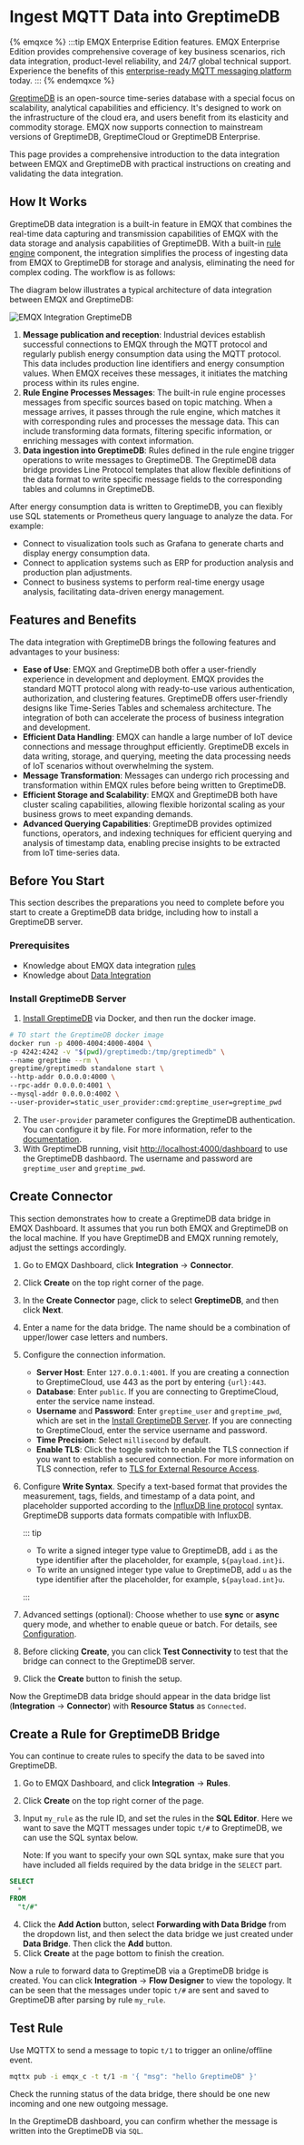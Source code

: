 # Ingest MQTT Data into GreptimeDB

{% emqxce %}
:::tip
EMQX Enterprise Edition features. EMQX Enterprise Edition provides comprehensive coverage of key business scenarios, rich data integration, product-level reliability, and 24/7 global technical support. Experience the benefits of this [enterprise-ready MQTT messaging platform](https://www.emqx.com/en/try?product=enterprise) today.
:::
{% endemqxce %}

[GreptimeDB](https://github.com/GreptimeTeam/greptimedb) is an open-source time-series database with a special focus on scalability, analytical capabilities and efficiency. It's designed to work on the infrastructure of the cloud era, and users benefit from its elasticity and commodity storage. EMQX now supports connection to mainstream versions of GreptimeDB, GreptimeCloud or GreptimeDB Enterprise.

This page provides a comprehensive introduction to the data integration between EMQX and GreptimeDB with practical instructions on creating and validating the data integration.

## How It Works

GreptimeDB data integration is a built-in feature in EMQX that combines the real-time data capturing and transmission capabilities of EMQX with the data storage and analysis capabilities of GreptimeDB. With a built-in [rule engine](./rules.md) component, the integration simplifies the process of ingesting data from EMQX to GreptimeDB for storage and analysis, eliminating the need for complex coding. The workflow is as follows:

The diagram below illustrates a typical architecture of data integration between EMQX and GreptimeDB:

![EMQX Integration GreptimeDB](./assets/emqx-integration-greptimedb.png)

1. **Message publication and reception**: Industrial devices establish successful connections to EMQX through the MQTT protocol and regularly publish energy consumption data using the MQTT protocol. This data includes production line identifiers and energy consumption values. When EMQX receives these messages, it initiates the matching process within its rules engine.  
2. **Rule Engine Processes Messages**: The built-in rule engine processes messages from specific sources based on topic matching. When a message arrives, it passes through the rule engine, which matches it with corresponding rules and processes the message data. This can include transforming data formats, filtering specific information, or enriching messages with context information.
3. **Data ingestion into GreptimeDB**: Rules defined in the rule engine trigger operations to write messages to GreptimeDB. The GreptimeDB data bridge provides Line Protocol templates that allow flexible definitions of the data format to write specific message fields to the corresponding tables and columns in GreptimeDB.

After energy consumption data is written to GreptimeDB, you can flexibly use SQL statements or Prometheus query language to analyze the data. For example:

- Connect to visualization tools such as Grafana to generate charts and display energy consumption data.
- Connect to application systems such as ERP for production analysis and production plan adjustments.
- Connect to business systems to perform real-time energy usage analysis, facilitating data-driven energy management.

## Features and Benefits

The data integration with GreptimeDB brings the following features and advantages to your business:

- **Ease of Use**: EMQX and GreptimeDB both offer a user-friendly experience in development and deployment. EMQX provides the standard MQTT protocol along with ready-to-use various authentication, authorization, and clustering features. GreptimeDB offers user-friendly designs like Time-Series Tables and schemaless architecture. The integration of both can accelerate the process of business integration and development.
- **Efficient Data Handling**: EMQX can handle a large number of IoT device connections and message throughput efficiently. GreptimeDB excels in data writing, storage, and querying, meeting the data processing needs of IoT scenarios without overwhelming the system.
- **Message Transformation**: Messages can undergo rich processing and transformation within EMQX rules before being written to GreptimeDB.
- **Efficient Storage and Scalability**: EMQX and GreptimeDB both have cluster scaling capabilities, allowing flexible horizontal scaling as your business grows to meet expanding demands.
- **Advanced Querying Capabilities**: GreptimeDB provides optimized functions, operators, and indexing techniques for efficient querying and analysis of timestamp data, enabling precise insights to be extracted from IoT time-series data.

## Before You Start

This section describes the preparations you need to complete before you start to create a GreptimeDB data bridge, including how to install a GreptimeDB server.

### Prerequisites

- Knowledge about EMQX data integration [rules](./rules.md)
- Knowledge about [Data Integration](./data-bridges.md)

### Install GreptimeDB Server

1. [Install GreptimeDB](https://greptime.com/download) via Docker, and then run the docker image.

```bash
# TO start the GreptimeDB docker image
docker run -p 4000-4004:4000-4004 \
-p 4242:4242 -v "$(pwd)/greptimedb:/tmp/greptimedb" \
--name greptime --rm \
greptime/greptimedb standalone start \
--http-addr 0.0.0.0:4000 \
--rpc-addr 0.0.0.0:4001 \
--mysql-addr 0.0.0.0:4002 \
--user-provider=static_user_provider:cmd:greptime_user=greptime_pwd

```

2. The `user-provider` parameter configures the GreptimeDB authentication. You can configure it by file. For more information, refer to the [documentation](https://docs.greptime.com/user-guide/clients/authentication#authentication).
3. With GreptimeDB running, visit [http://localhost:4000/dashboard](http://localhost:4000/dashboard) to use the GreptimeDB dashbaord. The username and password are `greptime_user` and `greptime_pwd`.

## Create Connector

This section demonstrates how to create a GreptimeDB data bridge in EMQX Dashboard. It assumes that you run both EMQX and GreptimeDB on the local machine. If you have GreptimeDB and EMQX running remotely, adjust the settings accordingly.

1. Go to EMQX Dashboard, click **Integration** -> **Connector**.

2. Click **Create** on the top right corner of the page.

3. In the **Create Connector** page, click to select **GreptimeDB**, and then click **Next**.

4. Enter a name for the data bridge. The name should be a combination of upper/lower case letters and numbers. 

5. Configure the connection information.
   - **Server Host**: Enter `127.0.0.1:4001`. If you are creating a connection to GreptimeCloud, use 443 as the port by entering `{url}:443`.
   - **Database**: Enter `public`. If you are connecting to GreptimeCloud, enter the service name instead.
   - **Username** and **Password**: Enter `greptime_user` and `greptime_pwd`, which are set in the [Install GreptimeDB Server](#install-greptimedb-server). If you are connecting to GreptimeCloud, enter the service username and password.
   - **Time Precision**: Select `millisecond` by default. 
   - **Enable TLS**: Click the toggle switch to enable the TLS connection if you want to establish a secured connection. For more information on TLS connection, refer to [TLS for External Resource Access](../network/overview.md#tls-for-external-resource-access).

6. Configure **Write Syntax**. Specify a text-based format that provides the measurement, tags, fields, and timestamp of a data point, and placeholder supported according to the [InfluxDB line protocol](https://docs.influxdata.com/influxdb/v2.3/reference/syntax/line-protocol/) syntax. GreptimeDB supports data formats compatible with InfluxDB. <!--Select the data format as **JSON** or **Line Protocol**,-->

   <!--For **JSON** format, define data parsing method, including **Measurement**, **Timestamp**, **Fields,** and **Tags**. Note: All key values can be variables and you can also follow the [InfluxDB line protocol](https://docs.influxdata.com/influxdb/v2.5/reference/syntax/line-protocol/) to set them.-->

   <!--For **Line Protocol** format, specify a text-based format that provides the measurement, tags, fields, and timestamp of a data point, and placeholder supported according to the [InfluxDB line protocol](https://docs.influxdata.com/influxdb/v2.3/reference/syntax/line-protocol/) syntax.-->

   ::: tip

   - To write a signed integer type value to GreptimeDB, add `i` as the type identifier after the placeholder, for example, `${payload.int}i`.
   - To write an unsigned integer type value to GreptimeDB, add `u` as the type identifier after the placeholder, for example, `${payload.int}u`. 

   :::

7. Advanced settings (optional): Choose whether to use **sync** or **async** query mode, and whether to enable queue or batch. For details, see [Configuration](./data-bridges.md).

8. Before clicking **Create**, you can click **Test Connectivity** to test that the bridge can connect to the GreptimeDB server.

9. Click the **Create** button to finish the setup.

Now the GreptimeDB data bridge should appear in the data bridge list (**Integration** -> **Connector**) with **Resource Status** as `Connected`.

## Create a Rule for GreptimeDB Bridge

You can continue to create rules to specify the data to be saved into GreptimeDB.

1. Go to EMQX Dashboard, and click **Integration** -> **Rules**.

2. Click **Create** on the top right corner of the page.

3. Input `my_rule` as the rule ID, and set the rules in the **SQL Editor**. Here we want to save the MQTT messages under topic `t/#`  to GreptimeDB, we can use the SQL syntax below. 

   Note: If you want to specify your own SQL syntax, make sure that you have included all fields required by the data bridge in the `SELECT` part.

  ```sql
  SELECT
    *
  FROM
    "t/#"
  ```

4. Click the **Add Action** button, select **Forwarding with Data Bridge** from the dropdown list, and then select the data bridge we just created under **Data Bridge**. Then click the **Add** button.
5. Click **Create** at the page bottom to finish the creation.

Now a rule to forward data to GreptimeDB via a GreptimeDB bridge is created. You can click **Integration** -> **Flow Designer** to view the topology. It can be seen that the messages under topic `t/#`  are sent and saved to GreptimeDB after parsing by rule  `my_rule`.

## Test Rule

Use MQTTX  to send a message to topic  `t/1`  to trigger an online/offline event.

```bash
mqttx pub -i emqx_c -t t/1 -m '{ "msg": "hello GreptimeDB" }'
```

Check the running status of the data bridge, there should be one new incoming and one new outgoing message.

In the GreptimeDB dashboard, you can confirm whether the message is written into the GreptimeDB via `SQL`.
